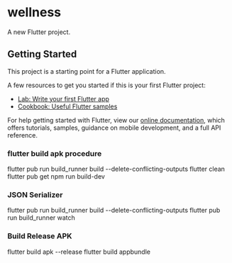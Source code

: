 # wellness

A new Flutter project.

## Getting Started

This project is a starting point for a Flutter application.

A few resources to get you started if this is your first Flutter project:

- [Lab: Write your first Flutter app](https://flutter.dev/docs/get-started/codelab)
- [Cookbook: Useful Flutter samples](https://flutter.dev/docs/cookbook)

For help getting started with Flutter, view our
[online documentation](https://flutter.dev/docs), which offers tutorials,
samples, guidance on mobile development, and a full API reference.

### flutter build apk procedure
flutter pub run build_runner build --delete-conflicting-outputs
flutter clean
flutter pub get
npm run build-dev

### JSON Serializer
flutter pub run build_runner build --delete-conflicting-outputs
flutter pub run build_runner watch

### Build Release APK
flutter build apk --release
flutter build appbundle
